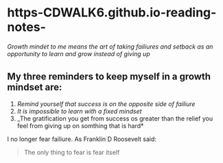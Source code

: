 # https-CDWALK6.github.io-reading-notes-
###### Growth mindet to me means the art of taking failiures and setback as an opportunity to learn and grow instead of giving up
## My three reminders to keep myself in a growth mindset are:
1. _Remind yourself that success is on the opposite side of failiure_
2. *It is impossible to learn with a fixed mindset*
3. _The gratification you get from success os greater than the relief you feel from giving up on somthing that is hard*

I no longer fear failiure. As Franklin D Roosevelt said:

>The only thing to fear is
>fear itself


